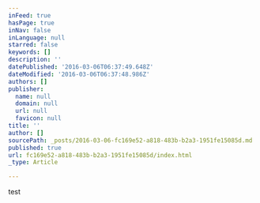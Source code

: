 ```yaml
---
inFeed: true
hasPage: true
inNav: false
inLanguage: null
starred: false
keywords: []
description: ''
datePublished: '2016-03-06T06:37:49.648Z'
dateModified: '2016-03-06T06:37:48.986Z'
authors: []
publisher:
  name: null
  domain: null
  url: null
  favicon: null
title: ''
author: []
sourcePath: _posts/2016-03-06-fc169e52-a818-483b-b2a3-1951fe15085d.md
published: true
url: fc169e52-a818-483b-b2a3-1951fe15085d/index.html
_type: Article

---
```

test
